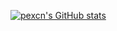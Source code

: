 [![pexcn's GitHub stats](https://github-readme-stats.vercel.app/api?username=pexcn)](https://github.com/pexcn/pexcn)
